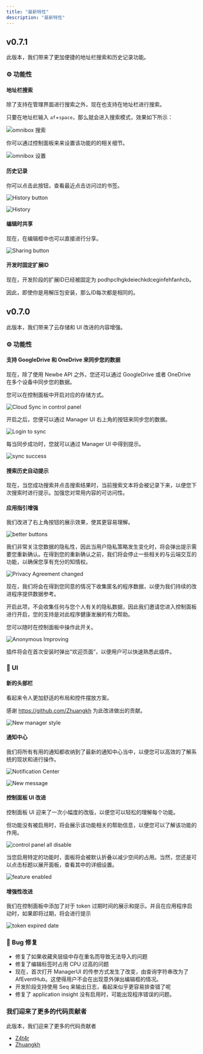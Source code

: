 ```yaml
---
title: "最新特性"
description: "最新特性"
---
```


## v0.7.1

此版本，我们带来了更加便捷的地址栏搜索和历史记录功能。

### ⚙ 功能性

#### 地址栏搜索

除了支持在管理界面进行搜索之外，现在也支持在地址栏进行搜索。

只要在地址栏输入 `af`+`space`，那么就会进入搜索模式，效果如下所示：

![omnibox 搜索](/images/20211107-001.gif)

你可以通过控制面板来来设置该功能的的相关细节。

![omnibox 设置](/images/20211107-002.png)

#### 历史记录

你可以点击此按钮，查看最近点击访问过的书签。

![History button](/images/20211107-003.png)

![History](/images/20211107-004.png)

#### 编辑时共享

现在，在编辑框中也可以直接进行分享。

![Sharing button](/images/20211107-005.png)

#### 开发时固定扩展ID

现在，开发阶段的扩展ID已经被固定为 podhpclhgkdeiechkdceginfehfanhcb。

因此，即使你是用解压包安装，那么ID每次都是相同的。

## v0.7.0

此版本，我们带来了云存储和 UI 改进的内容增强。

### ⚙ 功能性

#### 支持 GoogleDrive 和 OneDrive 来同步您的数据

现在，除了使用 Newbe API 之外，您还可以通过 GoogleDrive 或者 OneDrive 在多个设备中同步您的数据。

您可以在控制面板中开启对应的存储方式。

![Cloud Sync in control panel](/images/20210829-001.png)

开启之后，您便可以通过 Manager UI 右上角的按钮来同步您的数据。

![Login to sync](/images/20210829-002.png)

每当同步成功时，您就可以通过 Manager UI 中得到提示。

![sync success](/images/20210829-003.png)

#### 搜索历史自动提示

现在，当您成功搜索并点击搜索结果时，当前搜索文本将会被记录下来，以便您下次搜索时进行提示。加强您对常用内容的可访问性。

#### 应用指引增强

我们改进了右上角按钮的展示效果，使其更容易理解。

![better buttons](/images/20210815-001.png)

我们非常关注您数据的隐私性，因此当用户隐私策略发生变化时，将会弹出提示需要您重新确认。在得到您的重新确认之前，我们将会停止一些相关的与云端交互的功能，以确保您享有充分的知情权。

![Privacy Agreement changed](/images/20210815-002.png)

现在，我们将会在得到您同意的情况下收集匿名的程序数据，以便为我们持续的改进程序提供数据参考。

开启此项，不会收集任何与您个人有关的隐私数据，因此我们邀请您进入控制面板进行开启，您的支持是对此程序健康发展的有力帮助。

您可以随时在控制面板中操作此开关。

![Anonymous Improving](/images/20210815-003.png)

插件将会在首次安装时弹出“欢迎页面”，以便用户可以快速熟悉此插件。

### 🌟 UI

#### 新的头部栏

看起来令人更加舒适的布局和控件摆放方案。

感谢 https://github.com/Zhuangkh 为此改进做出的贡献。

![New manager style](/images/20210912-001.png)

#### 通知中心

我们将所有有用的通知都收纳到了最新的通知中心当中，以便您可以高效的了解系统的现状和进行操作。

![Notification Center](/images/20210912-002.png)

![New message](/images/20210912-003.png)

#### 控制面板 UI 改进

控制面板 UI 迎来了一次小幅度的改版，以便您可以轻松的理解每个功能。

但功能没有被启用时，将会展示该功能相关的帮助信息，以便您可以了解该功能的作用。

![control panel all disable](/images/20210829-004.png)

当您启用特定的功能时，面板将会被默认折叠以减少空间的占用。当然，您还是可以点击标题以展开面板，查看其中的详细设置。

![feature enabled](/images/20210829-005.png)

#### 增强性改进

我们在控制面板中添加了对于 token 过期时间的展示和提示。并且在应用程序启动时，如果即将过期，将会进行提示

![token expired date](/images/20210815-004.png)

### 🐞 Bug 修复

- 修复了如果收藏夹层级中存在重名而导致无法导入的问题
- 修复了编辑标签时占用 CPU 过高的问题
- 现在，首次打开 ManagerUI 的传参方式发生了改变，由查询字符串改为了 AfEventHub。这使得用户不会在出现意外弹出编辑框的情况。
- 开发阶段支持使用 Seq 来输出日志，看起来似乎更容易排查错了呢
- 修复了 application insight 没有启用时，可能出现程序错误的问题。

### 我们迎来了更多的代码贡献者

此版本，我们迎来了更多的代码贡献者

- [Z4t4r](https://github.com/Z4t4r)
- [Zhuangkh](https://github.com/Zhuangkh)
